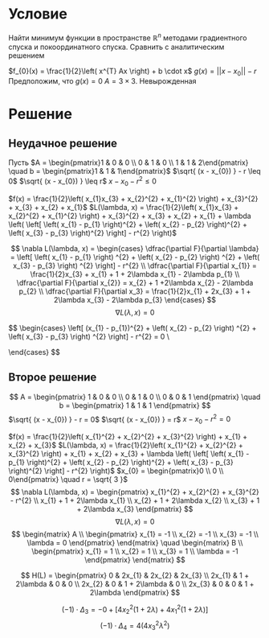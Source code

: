 # Условие
Найти минимум функции в пространстве $\mathbb{R}^{n}$ методами градиентного спуска и покоординатного спуска. Сравнить с аналитическим решением

$f_{0}(x) = \frac{1}{2}\left( x^{T} Ax \right) + b \cdot x$
$g(x) = ||x - x_{0}|| - r$
	Предположим, что $g(x) = 0$
$A = 3 \times 3$. Невырожденная

# Решение
## Неудачное решение
Пусть $A = \begin{pmatrix}1 & 0 & 0 \\ 0 & 1 & 0 \\ 1 & 1 & 2\end{pmatrix}  \quad b = \begin{pmatrix}1 & 1 & 1\end{pmatrix}$
$\sqrt{ (x - x_{0}) } - r \leq 0$
$\sqrt{ (x - x_{0}) } \leq r$
$x - x_{0} - r^{2} \leq 0$

$f(x) = \frac{1}{2}\left( x_{1}x_{3} + x_{2}^{2} + x_{1}^{2} \right) + x_{3}^{2} + x_{3} + x_{2} + x_{1}$
$L(\lambda, x) = \frac{1}{2}\left( x_{1}x_{3} + x_{2}^{2} + x_{1}^{2} \right) + x_{3}^{2} + x_{3} + x_{2} + x_{1} + \lambda \left( \left[ \left( x_{1} - p_{1} \right)^{2} + \left( x_{2} - p_{2} \right)^{2} + \left( x_{3} - p_{3} \right)^{2} \right] - r^{2} \right)$

$$
\nabla L(\lambda, x) = \begin{cases}
\dfrac{\partial F}{\partial \lambda} = \left[ \left( x_{1} - p_{1} \right) ^{2} + \left( x_{2} - p_{2} \right) ^{2} + \left( x_{3} - p_{3} \right) ^{2} \right] - r^{2}  \\
\dfrac{\partial F}{\partial x_{1}} = \frac{1}{2}x_{3} + x_{1} + 1 + 2\lambda x_{1} - 2\lambda p_{1} \\
\dfrac{\partial F}{\partial x_{2}} = x_{2} + 1 +2\lambda x_{2} - 2\lambda p_{2} \\
\dfrac{\partial F}{\partial x_3} = \frac{1}{2}x_{1} + 2x_{3} + 1 + 2\lambda x_{3} - 2\lambda p_{3}
\end{cases}
$$
$$
\nabla L(\lambda, x) =  0
$$

$$
\begin{cases}
\left[ (x_{1} - p_{1})^{2} + \left( x_{2} - p_{2} \right) ^{2} + \left( x_{3} - p_{3} \right) ^{2} \right] - r^{2} = 0 \\

\end{cases}
$$

## Второе решение
$$
A = \begin{pmatrix}
1 & 0 & 0 \\
0 & 1 & 0 \\
0 & 0 & 1
\end{pmatrix} \quad b = \begin{pmatrix}
1 & 1 & 1
\end{pmatrix} 
$$
$\sqrt{ (x - x_{0}) } - r = 0$
$\sqrt{ (x - x_{0}) } = r$
$x - x_{0} - r^{2} = 0$

$f(x) = \frac{1}{2}\left( x_{1}^{2} + x_{2}^{2} + x_{3}^{2} \right) + x_{1} + x_{2} + x_{3}$
$L(\lambda, x) =  \frac{1}{2}\left( x_{1}^{2} + x_{2}^{2} + x_{3}^{2} \right) + x_{1} + x_{2} + x_{3} + \lambda \left( \left[ \left( x_{1} - p_{1} \right)^{2} + \left( x_{2} - p_{2} \right)^{2} + \left( x_{3} - p_{3} \right)^{2} \right] - r^{2} \right)$
$x_{0} = \begin{pmatrix}0 \\ 0 \\ 0\end{pmatrix} \quad r = \sqrt{ 3 }$
$$
\nabla L(\lambda, x) = \begin{pmatrix}
x_{1}^{2} + x_{2}^{2} + x_{3}^{2} - r^{2} \\
x_{1} + 1 + 2\lambda x_{1} \\
x_{2} + 1 + 2\lambda x_{2} \\
x_{3} + 1 + 2\lambda x_{3}
\end{pmatrix}
$$
$$
\nabla L(\lambda, x) = 0
$$
$$
\begin{matrix}
A \\
\begin{pmatrix}
x_{1} = -1 \\
x_{2} = -1 \\
x_{3} = -1 \\
\lambda = 0
\end{pmatrix}
\end{matrix} \quad \begin{matrix}
B \\
\begin{pmatrix}
x_{1} = 1 \\
x_{2} = 1 \\
x_{3} = 1 \\
\lambda = -1
\end{pmatrix}
\end{matrix} 
$$

$$
H(L) = \begin{pmatrix}
0 & 2x_{1} & 2x_{2} & 2x_{3} \\
2x_{1} & 1 + 2\lambda & 0 & 0 \\
2x_{2} & 0 & 1 + 2\lambda & 0 \\
2x_{3} & 0 & 0 & 1 + 2\lambda
\end{pmatrix}
$$

$$
\left( -1 \right) \cdot \Delta_{3} = -0 + \left[ 4x_{2}^{2}\left( 1 + 2\lambda \right)  + 4x_{1}^{2} \left( 1 + 2\lambda \right) \right] 
$$
$$
\left( -1 \right) \cdot \Delta_{4} = 4\left( 4x_{3}^{2}\lambda^{2} \right) 
$$